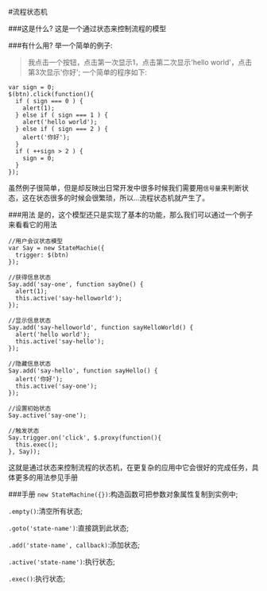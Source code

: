 #流程状态机

###这是什么?
这是一个通过状态来控制流程的模型

###有什么用?
举一个简单的例子:
>我点击一个按钮，点击第一次显示1，点击第二次显示'hello world'，点击第3次显示'你好';
一个简单的程序如下:
    
    var sign = 0;
    $(btn).click(function(){
      if ( sign === 0 ) {
        alert(1);
      } else if ( sign === 1 ) {
        alert('hello world');
      } else if ( sign === 2 ) {
        alert('你好');
      }
      if ( ++sign > 2 ) {
        sign = 0;
      }
    });
    
虽然例子很简单，但是却反映出日常开发中很多时候我们需要用`信号量`来判断状态，这在状态很多的时候会很繁琐，所以...流程状态机就产生了。

###用法
是的，这个模型还只是实现了基本的功能，那么我们可以通过一个例子来看看它的用法
    
    //用户会议状态模型
    var Say = new StateMachie({
      trigger: $(btn)
    });

    //获得信息状态
    Say.add('say-one', function sayOne() {
      alert(1);
      this.active('say-helloworld');
    });

    //显示信息状态
    Say.add('say-helloworld', function sayHelloWorld() {
      alert('hello world');
      this.active('say-hello');
    });

    //隐藏信息状态
    Say.add('say-hello', function sayHello() {
      alert('你好');
      this.active('say-one');
    });

    //设置初始状态
    Say.active('say-one');

    //触发状态
    Say.trigger.on('click', $.proxy(function(){
      this.exec();
    }, Say));
这就是通过状态来控制流程的状态机，在更复杂的应用中它会很好的完成任务，具体更多的用法参见手册

###手册
`new StateMachine({})`:构造函数可把参数对象属性复制到实例中;

`.empty()`:清空所有状态;

`.goto('state-name')`:直接跳到此状态;

`.add('state-name', callback)`:添加状态;

`.active('state-name')`:执行状态;

`.exec()`:执行状态;
  
